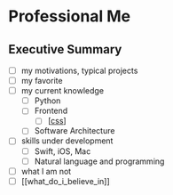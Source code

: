 # Professional Me

## Executive Summary

- [ ] my motivations, typical projects
- [ ] my favorite
- [ ] my current knowledge
  - [ ] Python
  - [ ] Frontend
    - [ ] [[css]]
  - [ ] Software Architecture
- [ ] skills under development
  - [ ] Swift, iOS, Mac
  - [ ] Natural language and programming
- [ ] what I am not
- [ ] [[what_do_i_believe_in]]

[//begin]: # "Autogenerated link references for markdown compatibility"
[css]: css "CSS"
[//end]: # "Autogenerated link references"